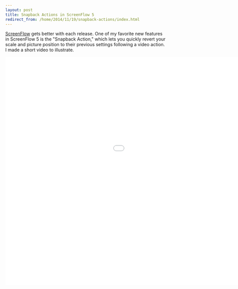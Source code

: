 ```yaml
---
layout: post
title: Snapback Actions in ScreenFlow 5
redirect_from: /home/2014/11/19/snapback-actions/index.html
---
```

<p><a href="http://www.telestream.net/screenflow/overview.htm">ScreenFlow</a> gets better with each release. One of my favorite new features in ScreenFlow 5 is the "Snapback Action," which lets you quickly revert your scale and picture position to their previous settings following a video action. I made a short video to illustrate.</p>
 
   <iframe src="//player.vimeo.com/video/112320535?wmode=opaque&amp;api=1" width="1280" height="720" frameborder="0" title="Snapback Actions in ScreenFlow 5" webkitallowfullscreen="" mozallowfullscreen="" allowfullscreen=""></iframe>
